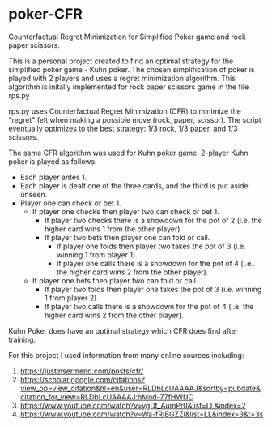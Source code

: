 # poker-CFR

Counterfactual Regret Minimization for Simplified Poker game and rock paper scissors.

This is a personal project created to find an optimal strategy for the simplified poker game - Kuhn poker. The chosen simplification of poker is played with 2 players and uses a regret minimization algorithm. This algorithm is initally implemented for rock paper scissors game in the file rps.py

rps.py uses Counterfactual Regret Minimization (CFR) to minimize the "regret" felt when making a possible move (rock, paper, scissor). The script eventually optimizes to the best strategy: 1/3 rock, 1/3 paper, and 1/3 scissors.

The same CFR algorithm was used for Kuhn poker game. 2-player Kuhn poker is played as follows:
- Each player antes 1.
- Each player is dealt one of the three cards, and the third is put aside unseen.
- Player one can check or bet 1.
  - If player one checks then player two can check or bet 1.
    - If player two checks there is a showdown for the pot of 2 (i.e. the higher card wins 1 from the other player).
    - If player two bets then player one can fold or call.
      - If player one folds then player two takes the pot of 3 (i.e. winning 1 from player 1).
      - If player one calls there is a showdown for the pot of 4 (i.e. the higher card wins 2 from the other player).
  - If player one bets then player two can fold or call.
    - If player two folds then player one takes the pot of 3 (i.e. winning 1 from player 2).
    - If player two calls there is a showdown for the pot of 4 (i.e. the higher card wins 2 from the other player).

Kuhn Poker does have an optimal strategy which CFR does find after training.

For this project I used information from many online sources including:
1. https://justinsermeno.com/posts/cfr/
2. https://scholar.google.com/citations?view_op=view_citation&hl=en&user=RLDbLcUAAAAJ&sortby=pubdate&citation_for_view=RLDbLcUAAAAJ:hMod-77fHWUC
3. https://www.youtube.com/watch?v=ygDt_AumPr0&list=LL&index=2
4. https://www.youtube.com/watch?v=Wa-fRIBGZZI&list=LL&index=3&t=3s
